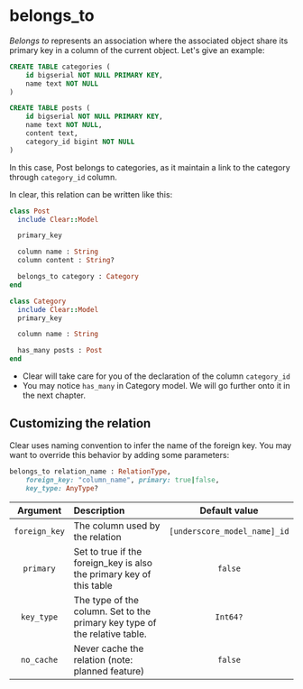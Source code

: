 # belongs\_to

_Belongs to_ represents an association where the associated object share its primary key in a column of the current object. Let's give an example:

```sql
CREATE TABLE categories (
    id bigserial NOT NULL PRIMARY KEY, 
    name text NOT NULL
)

CREATE TABLE posts (
    id bigserial NOT NULL PRIMARY KEY,
    name text NOT NULL,
    content text,
    category_id bigint NOT NULL
)
```

In this case, Post belongs to categories, as it maintain a link to the category through `category_id` column.

In clear, this relation can be written like this:

```ruby
class Post
  include Clear::Model

  primary_key

  column name : String
  column content : String?

  belongs_to category : Category
end

class Category
  include Clear::Model
  primary_key

  column name : String

  has_many posts : Post
end
```

* Clear will take care for you of the declaration of the column `category_id`
* You may notice `has_many` in Category model. We will go further onto it in the next chapter. 

## Customizing the relation

Clear uses naming convention to infer the name of the foreign key. You may want to override this behavior by adding some parameters:

```ruby
belongs_to relation_name : RelationType, 
    foreign_key: "column_name", primary: true|false, 
    key_type: AnyType?
```

| Argument | Description | Default value |
| :---: | :--- | :---: |
| `foreign_key` | The column used by the relation | `[underscore_model_name]_id` |
| `primary` | Set to true if the foreign\_key is also the primary key of this table | `false` |
| `key_type` | The type of the column. Set to the primary key type of the relative table. | `Int64?` |
| `no_cache` | Never cache the relation \(note: planned feature\) | `false` |

